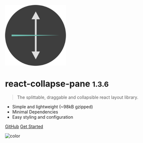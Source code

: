 <!-- _coverpage.md -->

<img src="icon.svg" width="200"/>

# react-collapse-pane <small>1.3.6</small>

> The splittable, draggable and collapsible react layout library.

- Simple and lightweight (~98kB gzipped)
- Minimal Dependencies
- Easy styling and configuration

[GitHub](https://github.com/docsifyjs/docsify/)
[Get Started](/?id=react-collapse-pane)

![color](#2E2E2E)
